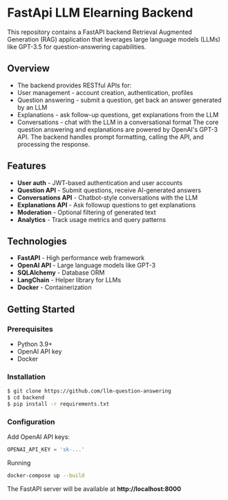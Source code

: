 # FastApi LLM Elearning Backend

This repository contains a FastAPI backend Retrieval Augmented Generation (RAG) application that leverages large language models (LLMs) like GPT-3.5 for question-answering capabilities.

## Overview
- The backend provides RESTful APIs for:
- User management - account creation, authentication, profiles
- Question answering - submit a question, get back an answer generated by an LLM
- Explanations - ask follow-up questions, get explanations from the LLM
- Conversations - chat with the LLM in a conversational format
The core question answering and explanations are powered by OpenAI's GPT-3 API. The backend handles prompt formatting, calling the API, and processing the response.

## Features
- **User auth** - JWT-based authentication and user accounts
- **Question API** - Submit questions, receive AI-generated answers
- **Conversations API** - Chatbot-style conversations with the LLM
- **Explanations API** - Ask followup questions to get explanations
- **Moderation** - Optional filtering of generated text
- **Analytics** - Track usage metrics and query patterns

## Technologies
- **FastAPI** - High performance web framework
- **OpenAI API** - Large language models like GPT-3
- **SQLAlchemy** - Database ORM
- **LangChain** - Helper library for LLMs
- **Docker** - Containerization

## Getting Started

### Prerequisites
- Python 3.9+
- OpenAI API key
- Docker

### Installation
```bash
$ git clone https://github.com/llm-question-answering
$ cd backend
$ pip install -r requirements.txt
```

### Configuration
Add OpenAI API keys:

```python
OPENAI_API_KEY = 'sk-...' 
```

Running

```bash
docker-compose up --build
```
The FastAPI server will be available at **http://localhost:8000**
